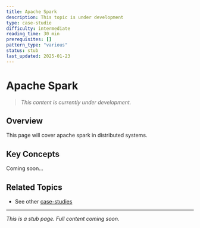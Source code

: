```yaml
---
title: Apache Spark
description: This topic is under development
type: case-studie
difficulty: intermediate
reading_time: 30 min
prerequisites: []
pattern_type: "various"
status: stub
last_updated: 2025-01-23
---
```



# Apache Spark

> *This content is currently under development.*

## Overview

This page will cover apache spark in distributed systems.

## Key Concepts

Coming soon...

## Related Topics

- See other [case-studies](index.md)

---

*This is a stub page. Full content coming soon.*
